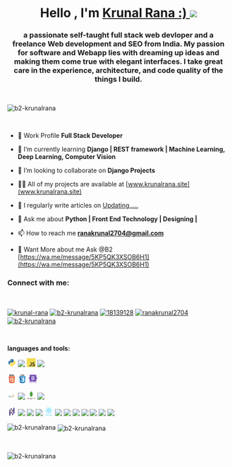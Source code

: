 
<!-- ![](https://komarev.com/ghpvc/?username=b2-krunalrana&label=Profile%20views&color=0e75b6&style=flat" alt="b2-krunalrana) -->

<h1 align="center">Hello , I'm <a href="https://www.krunalrana.site/" target="blank">Krunal Rana :) </a><img height="25" src="https://media0.giphy.com/media/rCQjGsMn9r684dD6Ss/giphy.gif?cid=ecf05e47495dhz9lfir54iktfqwhs5fjesrr9exy6lyhbrsr&rid=giphy.gif&ct=s"></h1>
<h3 align="center">a passionate self-taught full stack web devloper and a freelance Web development and SEO from India. My passion for software and Webapp lies with dreaming up ideas and making them come true with elegant interfaces. I take great care in the experience, architecture, and code quality of the things I build.</h3>
<!-- <img hight=""src="https://media3.giphy.com/media/qgQUggAC3Pfv687qPC/giphy.gif?cid=ecf05e479t07aaerk8j7an2796ltqifi5d5awlvn6w8qe6wx&rid=giphy.gif&ct=g"> -->

<br>
<p align="left"> <img src="https://komarev.com/ghpvc/?username=b2-krunalrana&label=Profile%20views&color=0e75b6&style=flat" alt="b2-krunalrana" /> </p>

<!-- <p align="left"> <a href="https://github.com/ryo-ma/github-profile-trophy"><img src="https://github-profile-trophy.vercel.app/?username=b2-krunalrana" alt="b2-krunalrana" /></a> </p> -->

<br>

- 🔭 Work Profile **Full Stack Developer**

- 🌱 I’m currently learning **Django | REST framework | Machine Learning, Deep Learning, Computer Vision**

- 👯 I’m looking to collaborate on **Django Projects**

- 👨‍💻 All of my projects are available at [www.krunalrana.site](www.krunalrana.site)

- 📝 I regularly write articles on [Updating,....](Updating,....)

- 💬 Ask me about **Python | Front End Technology | Designing |**

- 📫 How to reach me **ranakrunal2704@gmail.com**

- 🌱 Want More about me Ask @B2 [https://wa.me/message/5KP5QK3XSOB6H1](https://wa.me/message/5KP5QK3XSOB6H1)

<h3 align="left">Connect with me:</h3>
<br>
<p align="left">
<a href="https://linkedin.com/in/krunal-rana" target="blank"><img align="center" src="https://raw.githubusercontent.com/rahuldkjain/github-profile-readme-generator/master/src/images/icons/Social/linked-in-alt.svg" alt="krunal-rana" height="30" width="40" /></a>
<a href="https://codepen.io/b2-krunalrana" target="blank"><img align="center" src="https://raw.githubusercontent.com/rahuldkjain/github-profile-readme-generator/master/src/images/icons/Social/codepen.svg" alt="b2-krunalrana" height="30" width="40" /></a>
<a href="https://stackoverflow.com/users/18139128" target="blank"><img align="center" src="https://raw.githubusercontent.com/rahuldkjain/github-profile-readme-generator/master/src/images/icons/Social/stack-overflow.svg" alt="18139128" height="30" width="40" /></a>
<!-- <a href="https://instagram.com/ranakrunal2704" target="blank"><img align="center" src="https://raw.githubusercontent.com/rahuldkjain/github-profile-readme-generator/master/src/images/icons/Social/instagram.svg" alt="ranakrunal2704" height="30" width="40" /></a> -->
<a href="https://www.hackerrank.com/ranakrunal2704" target="blank"><img align="center" src="https://raw.githubusercontent.com/rahuldkjain/github-profile-readme-generator/master/src/images/icons/Social/hackerrank.svg" alt="ranakrunal2704" height="30" width="40" /></a>
<a href="https://www.leetcode.com/b2-krunalrana" target="blank"><img align="center" src="https://raw.githubusercontent.com/rahuldkjain/github-profile-readme-generator/master/src/images/icons/Social/leet-code.svg" alt="b2-krunalrana" height="30" width="40" /></a>
</p>
<br>

**languages and tools:**  


<code><img height="20" src="https://raw.githubusercontent.com/devicons/devicon/master/icons/python/python-original.svg"></code>
<code><img height="20" src="https://seeklogo.com/images/D/django-logo-4C5ECF7036-seeklogo.com.png"></code> 
<code><img height="20" src="https://raw.githubusercontent.com/github/explore/80688e429a7d4ef2fca1e82350fe8e3517d3494d/topics/javascript/javascript.png"></code>
<code><img height="20" src="https://upload.wikimedia.org/wikipedia/commons/thumb/d/d9/Node.js_logo.svg/590px-Node.js_logo.svg.png"></code>


<code><img height="20" src="https://raw.githubusercontent.com/devicons/devicon/master/icons/html5/html5-original-wordmark.svg"></code>
<code><img height="20" src="https://raw.githubusercontent.com/devicons/devicon/master/icons/css3/css3-original-wordmark.svg"></code>
<code><img height="20" src="https://raw.githubusercontent.com/devicons/devicon/master/icons/bootstrap/bootstrap-plain-wordmark.svg"></code>

<code><img height="20" src="https://raw.githubusercontent.com/github/explore/80688e429a7d4ef2fca1e82350fe8e3517d3494d/topics/mysql/mysql.png"></code>
<code><img height="20" src="https://w7.pngwing.com/pngs/121/681/png-transparent-amazon-relational-database-service-oracle-corporation-international-conference-on-functional-programming-oracle-database-oracle-policy-automation-others-text-logo-sql.png"></code>
<code><img height="20" src="https://raw.githubusercontent.com/devicons/devicon/master/icons/mongodb/mongodb-original-wordmark.svg"></code>
<code><img height="20" src="https://upload.wikimedia.org/wikipedia/commons/2/29/Postgresql_elephant.svg"></code>

<code><img height="20" src="https://raw.githubusercontent.com/devicons/devicon/2ae2a900d2f041da66e950e4d48052658d850630/icons/pandas/pandas-original.svg"></code>
<code><img height="20" src="https://raw.githubusercontent.com/detain/svg-logos/780f25886640cef088af994181646db2f6b1a3f8/svg/selenium-logo.svg"></code>
<code><img height="20" src="https://seeklogo.com/images/N/numpy-logo-479C24EC79-seeklogo.com.png"></code>
<code><img height="20" src="https://www.vectorlogo.zone/logos/git-scm/git-scm-icon.svg"></code>
<code><img height="20" src="https://raw.githubusercontent.com/devicons/devicon/master/icons/react/react-original-wordmark.svg"></code>
<code><img height="20" src="https://github.githubassets.com/images/modules/logos_page/Octocat.png"></code>
<code><img height="20" src="https://assets.stickpng.com/images/5847f981cef1014c0b5e48be.png"></code>
<code><img height="20" src="https://www.vectorlogo.zone/logos/figma/figma-icon.svg"></code>
<code><img height="20" src="https://upload.wikimedia.org/wikipedia/commons/thumb/9/98/WordPress_blue_logo.svg/1200px-WordPress_blue_logo.svg.png"></code>
<code><img height="20" src="https://upload.wikimedia.org/wikipedia/commons/thumb/0/08/Canva_icon_2021.svg/2048px-Canva_icon_2021.svg.png"></code>
<code><img height="20" src="https://seeklogo.com/images/A/adobe-photoshop-logo-7B88D7B5AA-seeklogo.com.png"></code>
<code><img height="20" src="https://logodownload.org/wp-content/uploads/2019/10/adobe-premiere-pro-logo-1-1.png"></code>
<code><img height="20" src=""><br></code>




<p><img align="left" src="https://github-readme-stats.vercel.app/api/top-langs?username=b2-krunalrana&show_icons=true&locale=en&layout=compact" alt="b2-krunalrana" /></p>
<!-- <br>
<br> -->
<p>&nbsp;<img align="center" src="https://github-readme-stats.vercel.app/api?username=b2-krunalrana&show_icons=true&locale=en" alt="b2-krunalrana" /></p>
<br>

<p><img align="center" src="https://github-readme-streak-stats.herokuapp.com/?user=b2-krunalrana&" alt="b2-krunalrana" /></p>
